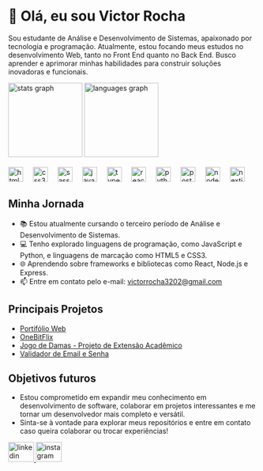 # 👋 Olá, eu sou Victor Rocha

Sou estudante de Análise e Desenvolvimento de Sistemas, apaixonado por tecnologia e programação. Atualmente, estou focando meus estudos no desenvolvimento Web, tanto no Front End quanto no Back End. Busco aprender e aprimorar minhas habilidades para construir soluções inovadoras e funcionais.

<div align="left">
  <img src="https://github-readme-stats.vercel.app/api?username=victor-rocha1&hide_title=false&hide_rank=false&show_icons=true&include_all_commits=true&count_private=true&disable_animations=false&theme=github_dark&locale=en&hide_border=false" height="150" alt="stats graph"  />
  <img src="https://github-readme-stats.vercel.app/api/top-langs?username=victor-rocha1&locale=en&hide_title=false&layout=compact&card_width=320&langs_count=5&theme=github_dark&hide_border=false" height="150" alt="languages graph"  />
</div>

<br>

<div align="left">
  <img src="https://cdn.jsdelivr.net/gh/devicons/devicon/icons/html5/html5-original.svg" height="30" alt="html5 logo"  />
  <img width="12" />
  <img src="https://cdn.jsdelivr.net/gh/devicons/devicon/icons/css3/css3-original.svg" height="30" alt="css3 logo"  />
  <img width="12" />
  <img src="https://cdn.jsdelivr.net/gh/devicons/devicon/icons/sass/sass-original.svg" height="30" alt="sass logo"  />
  <img width="12" />
  <img src="https://cdn.jsdelivr.net/gh/devicons/devicon/icons/javascript/javascript-original.svg" height="30" alt="javascript logo"  />
  <img width="12" />
  <img src="https://cdn.jsdelivr.net/gh/devicons/devicon/icons/typescript/typescript-original.svg" height="30" alt="typescript logo"  />
  <img width="12" />
  <img src="https://cdn.jsdelivr.net/gh/devicons/devicon/icons/react/react-original.svg" height="30" alt="react logo"  />
  <img width="12" />
  <img src="https://cdn.jsdelivr.net/gh/devicons/devicon/icons/python/python-original.svg" height="30" alt="python logo"  />
  <img width="12" />
  <img src="https://cdn.jsdelivr.net/gh/devicons/devicon/icons/postgresql/postgresql-original.svg" height="30" alt="postgresql logo"  />
  <img width="12" />
  <img src="https://cdn.jsdelivr.net/gh/devicons/devicon/icons/nodejs/nodejs-original.svg" height="30" alt="nodejs logo"  />
  <img width="12" />
  <img src="https://cdn.jsdelivr.net/gh/devicons/devicon/icons/nextjs/nextjs-original.svg" height="30" alt="nextjs logo"  />
</div>

## Minha Jornada

- 📚 Estou atualmente cursando o terceiro período de Análise e Desenvolvimento de Sistemas.
- 💻 Tenho explorado linguagens de programação, como JavaScript e Python, e linguagens de marcação como HTML5 e CSS3.
- 🌐 Aprendendo sobre frameworks e bibliotecas como React, Node.js e Express.
- 📫 Entre em contato pelo e-mail: victorrocha3202@gmail.com

## Principais Projetos

- [Portifólio Web](https://github.com/victor-rocha1/meu-portifolio)
- [OneBitFlix](https://github.com/victor-rocha1/onebitflix)
- [Jogo de Damas - Projeto de Extensão Acadêmico](https://github.com/victor-rocha1/jogo-de-damas)
- [Validador de Email e Senha](https://github.com/victor-rocha1/Validador-de-Email-e-Senha)

## Objetivos futuros

- Estou comprometido em expandir meu conhecimento em desenvolvimento de software, colaborar em projetos interessantes e me tornar um desenvolvedor mais completo e versátil.
- Sinta-se à vontade para explorar meus repositórios e entre em contato caso queira colaborar ou trocar experiências!

<div align="left">
  <a href="https://www.linkedin.com/in/victor-rocha-751376267/" target="_blank">
    <img src="https://raw.githubusercontent.com/maurodesouza/profile-readme-generator/master/src/assets/icons/social/linkedin/default.svg" width="52" height="40" alt="linkedin logo"  />
  </a>
  <a href="https://www.instagram.com/victor_rocha924/" target="_blank">
    <img src="https://raw.githubusercontent.com/maurodesouza/profile-readme-generator/master/src/assets/icons/social/instagram/default.svg" width="52" height="40" alt="instagram logo"  />
  </a>
</div>

